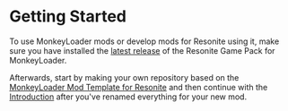 # Getting Started

To use MonkeyLoader mods or develop mods for Resonite using it, make sure you have installed the
[latest release](https://github.com/ResoniteModdingGroup/MonkeyLoader.GamePacks.Resonite/releases/latest)
of the Resonite Game Pack for MonkeyLoader.

Afterwards, start by making your own repository based on the
[MonkeyLoader Mod Template for Resonite](https://github.com/ResoniteModdingGroup/MonkeyLoader.ModTemplate)
and then continue with the [Introduction](introduction.md) after you've renamed everything for your new mod.